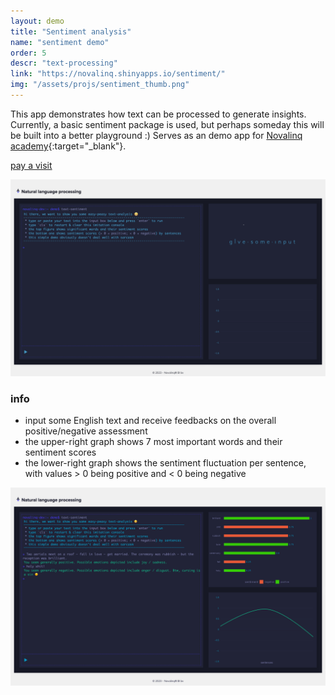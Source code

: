 ```yaml
---
layout: demo
title: "Sentiment analysis"
name: "sentiment demo"
order: 5
descr: "text-processing"
link: "https://novalinq.shinyapps.io/sentiment/"
img: "/assets/projs/sentiment_thumb.png"
---
```


This app demonstrates how text can be processed to generate insights. 
Currently, a basic sentiment package is used, but perhaps someday this will be built
into a better playground :)
Serves as an demo app for [Novalinq academy](https://www.novalinq.nl/academy){:target="_blank"}.

<p class="demo_link"><a href="https://novalinq.shinyapps.io/sentiment/" target="_blank">pay a visit</a></p>

![](/assets/proj_scr/sentiment1.png)

### info

- input some English text and receive feedbacks on the overall positive/negative assessment 
- the upper-right graph shows 7 most important words and their sentiment scores
- the lower-right graph shows the sentiment fluctuation per sentence, with values > 0 being positive and < 0 being negative

![](/assets/proj_scr/sentiment2.png)